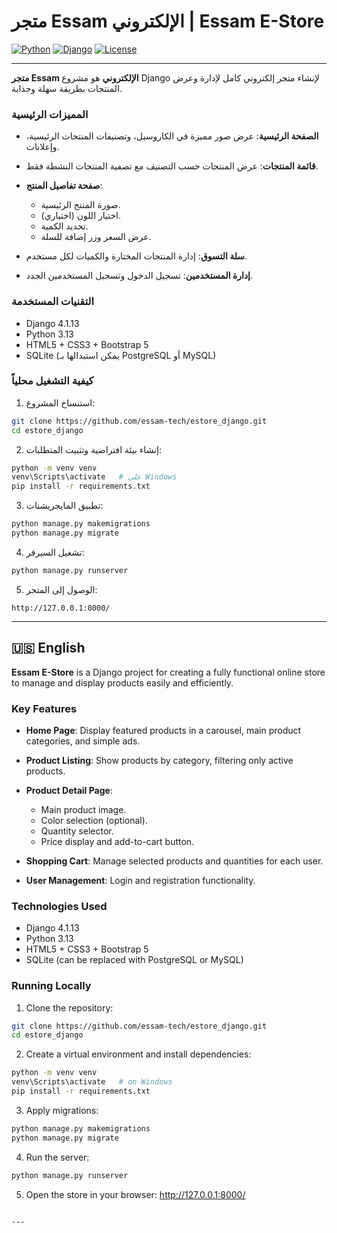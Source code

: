 # متجر Essam الإلكتروني | Essam E-Store

[![Python](https://img.shields.io/badge/Python-3.13-blue)](https://www.python.org/)
[![Django](https://img.shields.io/badge/Django-4.1.13-green)](https://www.djangoproject.com/)
[![License](https://img.shields.io/badge/License-MIT-yellow)](LICENSE)

---


**متجر Essam الإلكتروني** هو مشروع Django لإنشاء متجر إلكتروني كامل لإدارة وعرض المنتجات بطريقة سهلة وجذابة.

### المميزات الرئيسية

* **الصفحة الرئيسية**: عرض صور مميزة في الكاروسيل، وتصنيفات المنتجات الرئيسية، وإعلانات.
* **قائمة المنتجات**: عرض المنتجات حسب التصنيف مع تصفية المنتجات النشطة فقط.
* **صفحة تفاصيل المنتج**:

  * صورة المنتج الرئيسية.
  * اختيار اللون (اختياري).
  * تحديد الكمية.
  * عرض السعر وزر إضافة للسلة.
* **سلة التسوق**: إدارة المنتجات المختارة والكميات لكل مستخدم.
* **إدارة المستخدمين**: تسجيل الدخول وتسجيل المستخدمين الجدد.

### التقنيات المستخدمة

* Django 4.1.13
* Python 3.13
* HTML5 + CSS3 + Bootstrap 5
* SQLite (يمكن استبدالها بـ PostgreSQL أو MySQL)

### كيفية التشغيل محلياً

1. استنساخ المشروع:

```bash
git clone https://github.com/essam-tech/estore_django.git
cd estore_django
```

2. إنشاء بيئة افتراضية وتثبيت المتطلبات:

```bash
python -m venv venv
venv\Scripts\activate   # على Windows
pip install -r requirements.txt
```

3. تطبيق المايجريشنات:

```bash
python manage.py makemigrations
python manage.py migrate
```

4. تشغيل السيرفر:

```bash
python manage.py runserver
```

5. الوصول إلى المتجر:

```
http://127.0.0.1:8000/
```

---

## 🇺🇸 English

**Essam E-Store** is a Django project for creating a fully functional online store to manage and display products easily and efficiently.

### Key Features

* **Home Page**: Display featured products in a carousel, main product categories, and simple ads.
* **Product Listing**: Show products by category, filtering only active products.
* **Product Detail Page**:

  * Main product image.
  * Color selection (optional).
  * Quantity selector.
  * Price display and add-to-cart button.
* **Shopping Cart**: Manage selected products and quantities for each user.
* **User Management**: Login and registration functionality.

### Technologies Used

* Django 4.1.13
* Python 3.13
* HTML5 + CSS3 + Bootstrap 5
* SQLite (can be replaced with PostgreSQL or MySQL)

### Running Locally

1. Clone the repository:

```bash
git clone https://github.com/essam-tech/estore_django.git
cd estore_django
```

2. Create a virtual environment and install dependencies:

```bash
python -m venv venv
venv\Scripts\activate   # on Windows
pip install -r requirements.txt
```

3. Apply migrations:

```bash
python manage.py makemigrations
python manage.py migrate
```

4. Run the server:

```bash
python manage.py runserver
```
5. Open the store in your browser:
http://127.0.0.1:8000/
```

---
